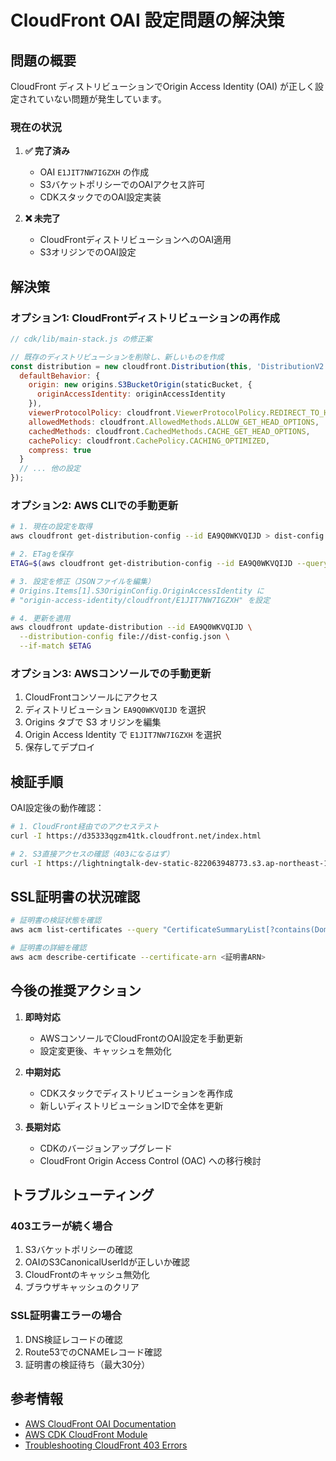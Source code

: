 # CloudFront OAI 設定問題の解決策

## 問題の概要

CloudFront ディストリビューションでOrigin Access Identity
(OAI) が正しく設定されていない問題が発生しています。

### 現在の状況

1. **✅ 完了済み**
   - OAI `E1JIT7NW7IGZXH` の作成
   - S3バケットポリシーでのOAIアクセス許可
   - CDKスタックでのOAI設定実装

2. **❌ 未完了**
   - CloudFrontディストリビューションへのOAI適用
   - S3オリジンでのOAI設定

## 解決策

### オプション1: CloudFrontディストリビューションの再作成

```javascript
// cdk/lib/main-stack.js の修正案

// 既存のディストリビューションを削除し、新しいものを作成
const distribution = new cloudfront.Distribution(this, 'DistributionV2', {
  defaultBehavior: {
    origin: new origins.S3BucketOrigin(staticBucket, {
      originAccessIdentity: originAccessIdentity
    }),
    viewerProtocolPolicy: cloudfront.ViewerProtocolPolicy.REDIRECT_TO_HTTPS,
    allowedMethods: cloudfront.AllowedMethods.ALLOW_GET_HEAD_OPTIONS,
    cachedMethods: cloudfront.CachedMethods.CACHE_GET_HEAD_OPTIONS,
    cachePolicy: cloudfront.CachePolicy.CACHING_OPTIMIZED,
    compress: true
  }
  // ... 他の設定
});
```

### オプション2: AWS CLIでの手動更新

```bash
# 1. 現在の設定を取得
aws cloudfront get-distribution-config --id EA9Q0WKVQIJD > dist-config.json

# 2. ETagを保存
ETAG=$(aws cloudfront get-distribution-config --id EA9Q0WKVQIJD --query "ETag" --output text)

# 3. 設定を修正（JSONファイルを編集）
# Origins.Items[1].S3OriginConfig.OriginAccessIdentity に
# "origin-access-identity/cloudfront/E1JIT7NW7IGZXH" を設定

# 4. 更新を適用
aws cloudfront update-distribution --id EA9Q0WKVQIJD \
  --distribution-config file://dist-config.json \
  --if-match $ETAG
```

### オプション3: AWSコンソールでの手動更新

1. CloudFrontコンソールにアクセス
2. ディストリビューション `EA9Q0WKVQIJD` を選択
3. Origins タブで S3 オリジンを編集
4. Origin Access Identity で `E1JIT7NW7IGZXH` を選択
5. 保存してデプロイ

## 検証手順

OAI設定後の動作確認：

```bash
# 1. CloudFront経由でのアクセステスト
curl -I https://d35333qgzm41tk.cloudfront.net/index.html

# 2. S3直接アクセスの確認（403になるはず）
curl -I https://lightningtalk-dev-static-822063948773.s3.ap-northeast-1.amazonaws.com/index.html
```

## SSL証明書の状況確認

```bash
# 証明書の検証状態を確認
aws acm list-certificates --query "CertificateSummaryList[?contains(DomainName, 'xn--6wym69a.com')]"

# 証明書の詳細を確認
aws acm describe-certificate --certificate-arn <証明書ARN>
```

## 今後の推奨アクション

1. **即時対応**
   - AWSコンソールでCloudFrontのOAI設定を手動更新
   - 設定変更後、キャッシュを無効化

2. **中期対応**
   - CDKスタックでディストリビューションを再作成
   - 新しいディストリビューションIDで全体を更新

3. **長期対応**
   - CDKのバージョンアップグレード
   - CloudFront Origin Access Control (OAC) への移行検討

## トラブルシューティング

### 403エラーが続く場合

1. S3バケットポリシーの確認
2. OAIのS3CanonicalUserIdが正しいか確認
3. CloudFrontのキャッシュ無効化
4. ブラウザキャッシュのクリア

### SSL証明書エラーの場合

1. DNS検証レコードの確認
2. Route53でのCNAMEレコード確認
3. 証明書の検証待ち（最大30分）

## 参考情報

- [AWS CloudFront OAI Documentation](https://docs.aws.amazon.com/AmazonCloudFront/latest/DeveloperGuide/private-content-restricting-access-to-s3.html)
- [AWS CDK CloudFront Module](https://docs.aws.amazon.com/cdk/api/v2/docs/aws-cdk-lib.aws_cloudfront-readme.html)
- [Troubleshooting CloudFront 403 Errors](https://repost.aws/knowledge-center/cloudfront-403-forbidden-error)
